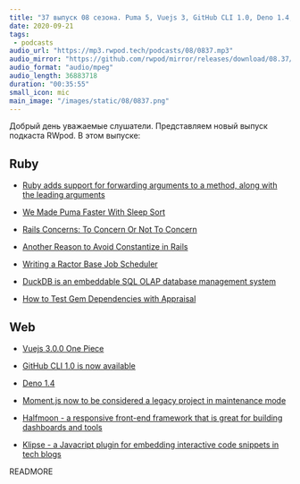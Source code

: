 ```yaml
---
title: "37 выпуск 08 сезона. Puma 5, Vuejs 3, GitHub CLI 1.0, Deno 1.4, Rails Concerns, DuckDB, Halfmoon, Klipse и прочее"
date: 2020-09-21
tags:
 - podcasts
audio_url: "https://mp3.rwpod.tech/podcasts/08/0837.mp3"
audio_mirror: "https://github.com/rwpod/mirror/releases/download/08.37/0837.mp3"
audio_format: "audio/mpeg"
audio_length: 36883718
duration: "00:35:55"
small_icon: mic
main_image: "/images/static/08/0837.png"
---
```


Добрый день уважаемые слушатели. Представляем новый выпуск подкаста RWpod. В этом выпуске:

## Ruby

 - [Ruby adds support for forwarding arguments to a method, along with the leading arguments](https://blog.saeloun.com/2020/09/16/ruby-3.0-to-add-support-for-forwarding-arguments-along-with-lead-arguments)
 - [We Made Puma Faster With Sleep Sort](https://www.speedshop.co/2020/09/17/we-made-puma-faster-with-sleep-sort.html)
 - [Rails Concerns: To Concern Or Not To Concern](https://blog.appsignal.com/2020/09/16/rails-concers-to-concern-or-not-to-concern.html)


 - [Another Reason to Avoid Constantize in Rails](https://blog.presidentbeef.com/blog/2020/09/14/another-reason-to-avoid-constantize-in-rails/)
 - [Writing a Ractor Base Job Scheduler](http://gustavocaso.github.io/2020/09/19/writing-a-ractor-base-job-scheduler/)
 - [DuckDB is an embeddable SQL OLAP database management system](https://duckdb.org/)
 - [How to Test Gem Dependencies with Appraisal](https://gorails.com/episodes/how-to-test-gem-dependencies?autoplay=1)

## Web

 - [Vuejs 3.0.0 One Piece](https://github.com/vuejs/vue-next/releases/tag/v3.0.0)
 - [GitHub CLI 1.0 is now available](https://github.blog/2020-09-17-github-cli-1-0-is-now-available/)
 - [Deno 1.4](https://deno.land/posts/v1.4)
 - [Moment.js now to be considered a legacy project in maintenance mode](https://momentjs.com/docs/#/-project-status/)


 - [Halfmoon - a responsive front-end framework that is great for building dashboards and tools](https://www.gethalfmoon.com/)
 - [Klipse - a Javacript plugin for embedding interactive code snippets in tech blogs](https://github.com/viebel/klipse)

READMORE
